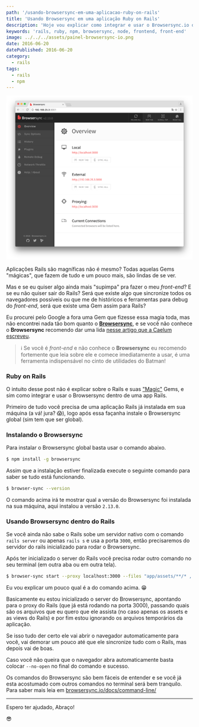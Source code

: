 ```yaml
---
path: '/usando-browsersync-em-uma-aplicacao-ruby-on-rails'
title: 'Usando Browsersync em uma aplicação Ruby on Rails'
description: 'Hoje vou explicar como integrar e usar o Browsersync.io dentro de uma aplicação Ruby on Rails'
keywords: 'rails, ruby, npm, browsersync, node, frontend, front-end'
image: ../../../assets/painel-browsersync-io.png
date: 2016-06-20
datePublished: 2016-06-20
category:
  - rails
tags:
  - rails
  - npm
---
```


![Usando Browsersync em uma aplicação Ruby on Rails](../../../assets/painel-browsersync-io.png)

Aplicações Rails são magníficas não é mesmo? Todas aquelas Gems "mágicas", que fazem de tudo e um pouco mais, são lindas de se ver.

Mas e se eu quiser algo ainda mais "supimpa" pra fazer o meu _front-end_? E se eu não quiser sair do Rails? Será que existe algo que sincronize todos os navegadores possíveis ou que me de históricos e ferramentas para debug do _front-end_, será que existe uma Gem assim para Rails?

Eu procurei pelo Google a fora uma Gem que fizesse essa magia toda, mas não encontrei nada tão bom quanto o **[Browsersync](https://www.browsersync.io/)**, e se você não conhece o **Browsersync** recomendo dar uma lida [nesse artigo que a Caelum escreveu](http://blog.caelum.com.br/browser-sync-indispensavel-para-desenvolver-sites-em-varios-dispositivos/).

> ℹ️ Se você é _front-end_ e não conhece o **Browsersync** eu recomendo fortemente que leia sobre ele e comece imediatamente a usar, é uma ferramenta indispensável no cinto de utilidades do Batman!

### Ruby on Rails

O intuito desse post não é explicar sobre o Rails e suas ["Magic"](http://i.imgur.com/NpWtG3j.gif) Gems, e sim como integrar e usar o Browsersync dentro de uma app Rails.

Primeiro de tudo você precisa de uma aplicação Rails já instalada em sua máquina (a vá! jura? 😱), logo após essa façanha instale o Browsersync global (sim tem que ser global).

### Instalando o Browsersync

Para instalar o Browsersync global basta usar o comando abaixo.

```bash
$ npm install -g browsersync
```

Assim que a instalação estiver finalizada execute o seguinte comando para saber se tudo está funcionando.

```bash
$ browser-sync --version
```

O comando acima irá te mostrar qual a versão do Browsersync foi instalada na sua máquina, aqui instalou a versão `2.13.0`.

### Usando Browsersync dentro do Rails

Se você ainda não sabe o Rails sobe um servidor nativo com o comando `rails server` ou apenas `rails s` e usa a porta `3000`, então precisaremos do servidor do rails inicializado para rodar o Browsersync.

Após ter inicializado o server do Rails você precisa rodar outro comando no seu terminal (em outra aba ou em outra tela).

```bash
$ browser-sync start --proxy localhost:3000 --files "app/assets/**/* , app/views/**/*.html.*, \!tmp, \!log"
```

Eu vou explicar um pouco qual é a do comando acima. 😁

Basicamente eu estou inicializado o server do Browsersync, apontando para o proxy do Rails (que já está rodando na porta 3000), passando quais são os arquivos que eu quero que ele assista (no caso apenas os assets e as views do Rails) e por fim estou ignorando os arquivos temporários da aplicação.

Se isso tudo der certo ele vai abrir o navegador automaticamente para você, vai demorar um pouco até que ele sincronize tudo com o Rails, mas depois vai de boas.

Caso você não queira que o navegador abra automaticamente basta colocar `--no-open` no final do comando e sucesso.

Os comandos do Browsersync são bem fáceis de entender e se você já esta acostumado com outros comandos no terminal será bem tranquilo. Para saber mais leia em [browsersync.io/docs/command-line/](https://www.browsersync.io/docs/command-line)

---

Espero ter ajudado, Abraço!

😎
